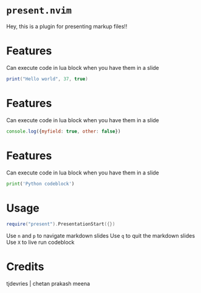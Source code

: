 # `present.nvim`

Hey, this is a plugin for presenting markup files!!

# Features

Can execute code in lua block when you have them in a slide

```lua
print("Hello world", 37, true)
```

# Features

Can execute code in lua block when you have them in a slide

```javascript
console.log({myfield: true, other: false})
```

# Features

Can execute code in lua block when you have them in a slide

```python
print('Python codeblock')
```


# Usage

```lua
require("present").PresentationStart({})
```

Use `n` and `p` to navigate markdown slides
Use `q` to quit the markdown slides
Use `X` to live run codeblock

# Credits

tjdevries | chetan prakash meena
